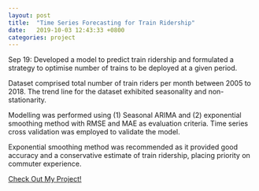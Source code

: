 ```yaml
---
layout: post
title:  "Time Series Forecasting for Train Ridership"
date:   2019-10-03 12:43:33 +0800
categories: project
---
```


Sep 19: Developed a model to predict train ridership and formulated a strategy to optimise number of trains to be deployed at a given period.

Dataset comprised total number of train riders per month between 2005 to 2018. The trend line for the dataset exhibited seasonality and non-stationarity.

Modelling was performed using (1) Seasonal ARIMA and (2) exponential smoothing method with RMSE and MAE as evaluation criteria. Time series cross validation was employed to validate the model.

Exponential smoothing method was recommended as it provided good accuracy and a conservative estimate of train ridership, placing priority on commuter experience.

[Check Out My Project!](https://github.com/alvinchiaht/project/blob/master/Time_Series_Train%20Ridership.nb.html)

